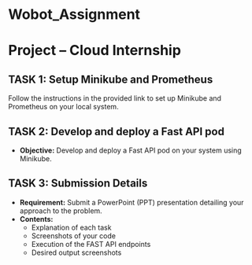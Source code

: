 # Wobot_Assignment


# Project – Cloud Internship

## TASK 1: Setup Minikube and Prometheus
Follow the instructions in the provided link to set up Minikube and Prometheus on your local system.

## TASK 2: Develop and deploy a Fast API pod
- **Objective:** Develop and deploy a Fast API pod on your system using Minikube.

## TASK 3: Submission Details
- **Requirement:** Submit a PowerPoint (PPT) presentation detailing your approach to the problem.
- **Contents:**
  - Explanation of each task
  - Screenshots of your code
  - Execution of the FAST API endpoints
  - Desired output screenshots


